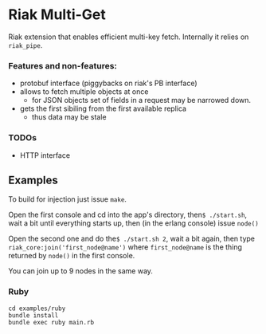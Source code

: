 # Riak Multi-Get
 
Riak extension that enables efficient multi-key fetch. Internally it relies on `riak_pipe`.

### Features and non-features:

- protobuf interface (piggybacks on riak's PB interface)
- allows to fetch multiple objects at once
	- for JSON objects set of fields in a request may be narrowed down.
- gets the first sibiling from the first available replica
	- thus data may be stale

### TODOs

- HTTP interface

## Examples

To build for injection just issue `make`. 

Open the first console and cd into the app's directory, then`$ ./start.sh`,
wait a bit until everything starts up, then (in the erlang console) issue `node()`

Open the second one and do the`$ ./start.sh 2`, wait a bit again, then type `riak_core:join('first_node@name')` where `first_node@name` is the thing returned by `node()` in the first console.

You can join up to 9 nodes in the same way.

### Ruby

```
cd examples/ruby
bundle install
bundle exec ruby main.rb 
```
